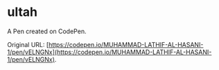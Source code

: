 # ultah

A Pen created on CodePen.

Original URL: [https://codepen.io/MUHAMMAD-LATHIF-AL-HASANI-1/pen/vELNGNx](https://codepen.io/MUHAMMAD-LATHIF-AL-HASANI-1/pen/vELNGNx).

